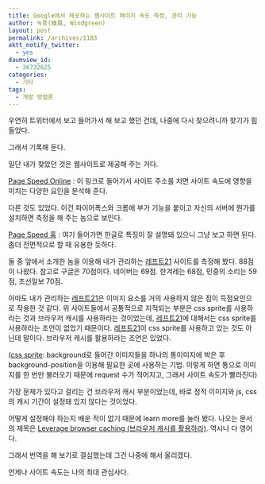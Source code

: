 ```yaml
---
title: Google에서 제공하는 웹사이트 페이지 속도 측정, 관리 기능
author: 녹풍(綠風, Windgreen)
layout: post
permalink: /archives/1183
aktt_notify_twitter:
  - yes
daumview_id:
  - 36732625
categories:
  - 기타
tags:
  - 개발 방법론
---
```

우연히 트위터에서 보고 들어가서 해 보고 했던 건데, 나중에 다시 찾으려니까 찾기가 힘들었다.

그래서 기록해 둔다.

일단 내가 찾았던 것은 웹사이트로 제공해 주는 거다.

[Page Speed Online][1] : 이 링크로 들어가서 사이트 주소를 치면 사이트 속도에 영향을 미치는 다양한 요인을 분석해 준다.

다른 것도 있었다. 이건 파이어폭스와 크롬에 부가 기능을 붙이고 자신의 서버에 뭔가를 설치하면 측정을 해 주는 놈으로 보인다.

[Page Speed 홈][2] : 여기 들어가면 한글로 특징이 잘 설명돼 있으니 그냥 보고 하면 된다. 좀더 전면적으로 할 때 유용한 듯하다.

둘 중 앞에서 소개한 놈을 이용해 내가 관리하는 [레프트21][3] 사이트를 측정해 봤다. 88점이 나왔다. 참고로 구글은 70점이다. 네이버는 69점. 한겨레는 68점, 민중의 소리는 59점, 조선일보 70점.

아마도 내가 관리하는 [레프트21][4]은 이미지 요소를 거의 사용하지 않은 점이 득점요인으로 작용한 것 같다. 위 사이트들에서 공통적으로 지적되는 부분은 css sprite를 사용하라는 것과 브라우저 캐시를 사용하라는 것이었는데, [레프트21][3]에 대해서는 css sprite를 사용하라는 조언이 없었기 때문이다. [레프트21][3]이 css sprite를 사용하고 있는 것도 아닌데 말이다. 브라우저 캐시를 활용하라는 조언은 있었다.

([css sprite][5]: background로 들어간 이미지들을 하나의 통이미지에 박은 후 background-position을 이용해 필요한 곳에 사용하는 기법. 이렇게 하면 통으로 이미지를 한 번만 불러오기 때문에 request 수가 적어지고, 그래서 사이트 속도가 빨라진다)

가장 문제가 있다고 걸리는 건 브라우저 캐시 부분이었는데, 바로 정적 이미지와 js, css의 캐시 기간이 설정돼 있지 않다는 것이었다.

어떻게 설정해야 하는지 배운 적이 없기 때문에 learn more를 눌러 봤다. 나오는 문서의 제목은 [Leverage browser caching (브라우저 캐시를 활용하라)][6]. 역시나 다 영어다.

그래서 번역을 해 보기로 결심했는데 그건 나중에 해서 올리겠다.

언제나 사이트 속도는 나의 최대 관심사다.

 [1]: http://pagespeed.googlelabs.com
 [2]: http://code.google.com/speed/page-speed/
 [3]: http://left21.com/
 [4]: http://left21.com
 [5]: http://code.google.com/intl/ko-KR/speed/page-speed/docs/rtt.html#SpriteImages
 [6]: http://code.google.com/intl/ko-KR/speed/page-speed/docs/caching.html#LeverageBrowserCaching